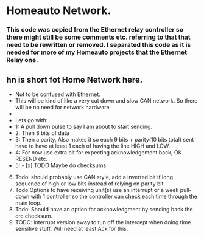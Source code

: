 # Homeauto Network.
### This code was copied from the Ethernet relay controller so there might still be some comments etc. referring to that that need to be rewritten or removed. I separated this code as it is needed for more of my Homeauto projects that the Ethernet Relay one.

## hn is short fot Home Network here. 
 * Not to be confused with Ethernet.
 * This will be kind of like a very cut down and slow CAN network. So there will be no need for network hardware.
 * 
 * Lets go with:
 * 1: A pull down pulse to say I am about to start sending.
 * 2: Then 8 bits of data
 * 3: Then a parity. Also makes it so each 9 bits + parity(10 bits total) sent have to have at least 1 each of having the line HIGH and LOW.
 * 4: For now use extra bit for expecting acknowledgement back, OK RESEND etc.
 * 5: - [x] TODO Maybe do checksums
  6. Todo: should probably use CAN style, add a inverted bit if long sequence of high or low bits instead of relying on parity bit.
  7. Todo Options to have receiving unit(s) use an interrupt or a week pull-down with 1 controller so the controller can check each time through the main loop.
  8. Todo: Should have an option for acknowledgment by sending back the crc checksum.
  9. TODO: interrupt version away to tun off the intercept when doing time sensitive stuff. Will need at least Ack for this.



